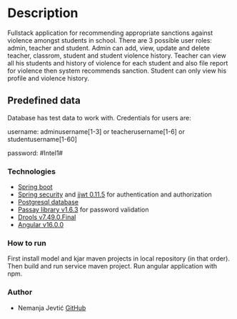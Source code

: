 # Description
Fullstack application for recommending appropriate sanctions against violence amongst students in school. There are 3 possible user roles: admin, teacher and student. Admin can add, view, update and delete teacher, classrom, student and student violence history. Teacher can view all his students and history of violence for each student and also file report for violence then system recommends sanction. Student can only view his profile and violence history.

## Predefined data
Database has test data to work with. Credentials for users are:

username: adminusername[1-3] or teacherusername[1-6] or studentusername[1-60]

password: #Intel1#


### Technologies
- [Spring boot](https://spring.io/projects/spring-boot)
- [Spring security](https://spring.io/projects/spring-security) and [jjwt 0.11.5](https://github.com/jwtk/jjwt) for authentication and authorization
- [Postgresql database](https://www.postgresql.org/)
- [Passay library v1.6.3](https://www.passay.org/) for password validation
- [Drools v7.49.0.Final](https://www.drools.org/)
- [Angular v16.0.0](https://angular.io/)

### How to run
First install model and kjar maven projects in local repository (in that order). Then build and run service maven project. Run angular application with npm.

### Author
* Nemanja Jevtić [GitHub](https://github.com/njevtic22)
